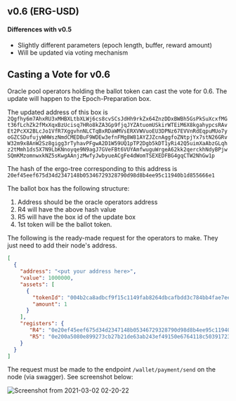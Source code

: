## v0.6 (ERG-USD)

#### Differences with v0.5

- Slightly different parameters (epoch length, buffer, reward amount)
- Will be updated via voting mechanism

## Casting a Vote for v0.6

Oracle pool operators holding the ballot token can cast the vote for 0.6.
The update will happen to the Epoch-Preparation box.

The updated address of this box is 
`2Qgfhy6m7AhxRU3xMHBXLtbXLWj6cs8cvSCsJdHh9rkZx64ZnzDDxBWBh5GsPkSuXcxfMGt36fLchZk2fMxXqxBzUcisq7HRo8kZA3Gp9fjqJYZAtuomUSkirWTEiM6X8kgahypcsRAvEt2PcXX2BLcJo1VfR7XggvhnNLCTqBxRDaWMVsERXVWVuoEU3DPNz67EVVnRdEqpuMUo7yoGZCSDufujyWHWszNmdCMEDBuF9WDEw3efnFMg8W81AYZJZcnAggfoZNtpjYx7stN26GRvW32m9x8AnW2Sz8gigg3rTyhavPFgwA2D1W59UQ1pTP2Dgb5kDT1yRi42Q5uimXaAbzGLqhz2tMmh1ds5X7N9LbKNnoyqe9N9agJ7GVeFBt6VUYAmfwuguWrgeA62kk2qerckhNdyBPjwSQmKMzomnwxkNZ5sKwgAAnjzMwfyJwbyueACgFe4dWomTSEXEDFBG4gqCTW2NhGw1p`

The hash of the ergo-tree corresponding to this address is `20ef45eef675d34d2347148b05346729328790d98d8b4ee95c11940b1d855666e1`

The ballot box has the following structure:
1. Address should be the oracle operators address
2. R4 will have the above hash value
3. R5 will have the box id of the update box
4. 1st token will be the ballot token.

The following is the ready-made request for the operators to make. They just need to add their node's address. 

```json
[
  {
    "address": "<put your address here>",
    "value": 1000000,
    "assets": [
      {
        "tokenId": "004b2ca8adbcf9f15c1149fab8264dbcafbdd3c784bb4fae7ee549c16774914b",
        "amount": 1
      }
    ],
    "registers": { 
       "R4": "0e20ef45eef675d34d2347148b05346729328790d98d8b4ee95c11940b1d855666e1",
       "R5": "0e200a5080e899273cb27b21de63ab243ef49150e6764118c50391723159e98fe3d4"
    }
  }
]
```

The request must be made to the endpoint `/wallet/payment/send` on the node (via swagger). See screenshot below:

![Screenshot from 2021-03-02 02-20-22](https://user-images.githubusercontent.com/23208922/109557622-59b13680-7afe-11eb-85fd-6badc66f5d50.png)




